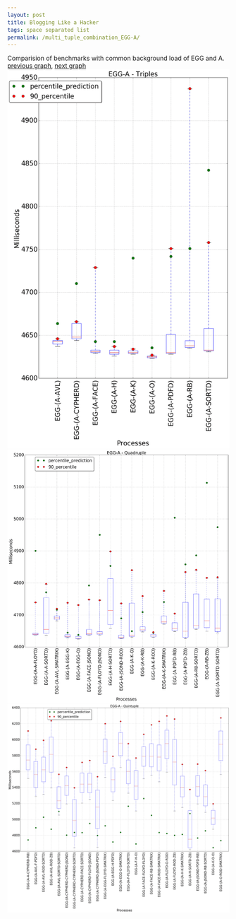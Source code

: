 ```yaml
---
layout: post
title: Blogging Like a Hacker
tags: space separated list
permalink: /multi_tuple_combination_EGG-A/
---
```


Comparision of benchmarks with common background load of EGG and A.
[previous graph](../multi_tuple_combination_EGG-AVL/), [next graph](../multi_tuple_combination_EGG-CYPHERD/)
<img src="./images/triple/EGG/EGG-A_box.png" alt="graph figure"><img src="./images/quadruple/EGG/EGG-A_box.png" alt="graph figure"><img src="./images/quintuple/EGG/EGG-A_box.png" alt="graph figure">
